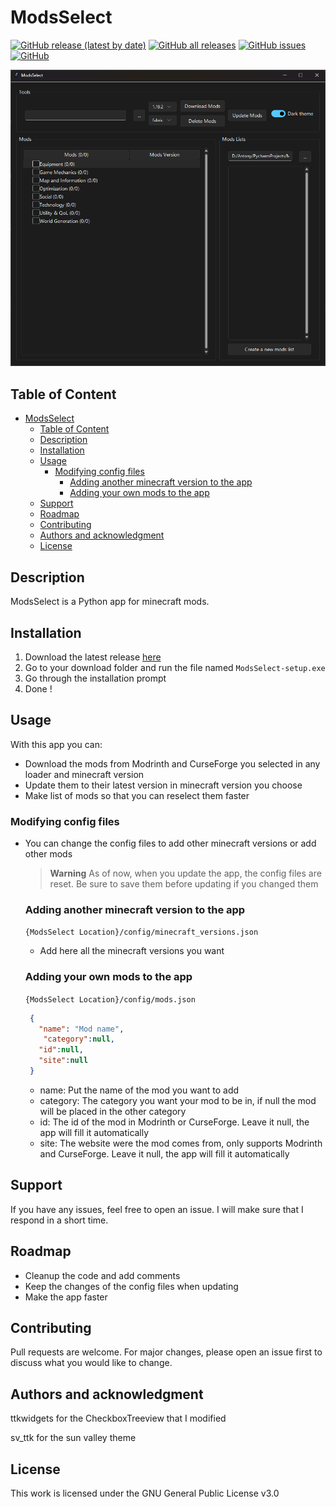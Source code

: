 # ModsSelect
[![GitHub release (latest by date)](https://img.shields.io/github/v/release/RenardElectric/ModsSelect)](https://github.com/RenardElectric/ModsSelect/releases/latest)
[![GitHub all releases](https://img.shields.io/github/downloads/RenardElectric/ModsSelect/total?color=green)](https://github.com/RenardElectric/ModsSelect)
[![GitHub issues](https://img.shields.io/github/issues/RenardElectric/ModsSelect?color=yellow)](https://github.com/RenardElectric/ModsSelect/issues)
[![GitHub](https://img.shields.io/github/license/RenardElectric/ModsSelect)](https://github.com/RenardElectric/ModsSelect/blob/master/LICENSE.md)

<img src="/ModsSelect.png" width="700"/>


## Table of Content
<!-- TOC -->
* [ModsSelect](#modsselect)
  * [Table of Content](#table-of-content)
  * [Description](#description)
  * [Installation](#installation)
  * [Usage](#usage)
    * [Modifying config files](#modifying-config-files)
      * [Adding another minecraft version to the app](#adding-another-minecraft-version-to-the-app)
      * [Adding your own mods to the app](#adding-your-own-mods-to-the-app)
  * [Support](#support)
  * [Roadmap](#roadmap)
  * [Contributing](#contributing)
  * [Authors and acknowledgment](#authors-and-acknowledgment)
  * [License](#license)
<!-- TOC -->


## Description
ModsSelect is a Python app for minecraft mods.


## Installation
1. Download the latest release [here](https://github.com/RenardElectric/ModsSelect/releases/download/latest/ModsSelect-setup.exe)
2. Go to your download folder and run the file named ``ModsSelect-setup.exe``
3. Go through the installation prompt
4. Done !


## Usage
With this app you can:
* Download the mods from Modrinth and CurseForge you selected in any loader and minecraft version
* Update them to their latest version in minecraft version you choose
* Make list of mods so that you can reselect them faster


### Modifying config files
- You can change the config files to add other minecraft versions or add other mods

    > **Warning**
    > As of now, when you update the app, the config files are reset. Be sure to save them before updating if you changed them

    ### Adding another minecraft version to the app
    ``{ModsSelect Location}/config/minecraft_versions.json``
  * Add here all the minecraft versions you want

  ### Adding your own mods to the app
  ``{ModsSelect Location}/config/mods.json``
  ```json
   {
     "name": "Mod name", 
      "category":null, 
     "id":null, 
     "site":null
   }
  ```
  * name: Put the name of the mod you want to add
  * category: The category you want your mod to be in, if null the mod will be placed in the other category
  * id: The id of the mod in Modrinth or CurseForge. Leave it null, the app will fill it automatically
  * site: The website were the mod comes from, only supports Modrinth and CurseForge. Leave it null, the app will fill it automatically


## Support
If you have any issues, feel free to open an issue. I will make sure that I respond in a short time.


## Roadmap
* Cleanup the code and add comments
* Keep the changes of the config files when updating
* Make the app faster


## Contributing
Pull requests are welcome. For major changes, please open an issue first
to discuss what you would like to change.


## Authors and acknowledgment
ttkwidgets for the CheckboxTreeview that I modified

sv_ttk for the sun valley theme


## License
This work is licensed under the GNU General Public License v3.0
